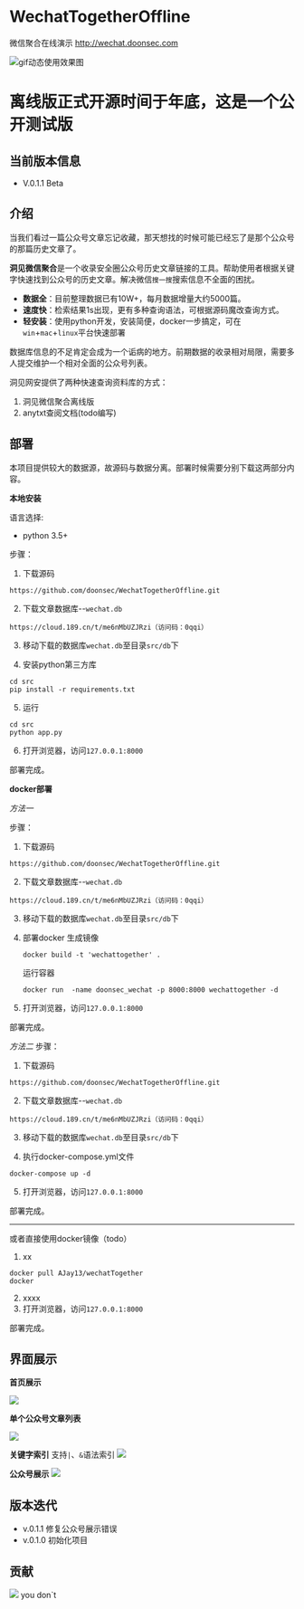# WechatTogetherOffline
微信聚合在线演示 http://wechat.doonsec.com

![gif动态使用效果图](/img/licecap.gif)


# 离线版正式开源时间于年底，这是一个公开测试版

## 当前版本信息

- V.0.1.1 Beta


## 介绍

当我们看过一篇公众号文章忘记收藏，那天想找的时候可能已经忘了是那个公众号的那篇历史文章了。

**洞见微信聚合**是一个收录安全圈公众号历史文章链接的工具。帮助使用者根据关键字快速找到公众号的历史文章。解决微信`搜一搜`搜索信息不全面的困扰。


- **数据全**：目前整理数据已有10W+，每月数据增量大约5000篇。
- **速度快**：检索结果1s出现，更有多种查询语法，可根据源码魔改查询方式。
- **轻安装**：使用python开发，安装简便，docker一步搞定，可在`win`+`mac`+`linux`平台快速部署

数据库信息的不足肯定会成为一个诟病的地方。前期数据的收录相对局限，需要多人提交维护一个相对全面的公众号列表。

洞见网安提供了两种快速查询资料库的方式：
1. 洞见微信聚合离线版
2. anytxt查阅文档(todo编写)

## 部署

本项目提供较大的数据源，故源码与数据分离。部署时候需要分别下载这两部分内容。

**本地安装**

语言选择:
 - python 3.5+

步骤：
1. 下载源码

```
https://github.com/doonsec/WechatTogetherOffline.git
```
2. 下载文章数据库--`wechat.db`

```
https://cloud.189.cn/t/me6nMbUZJRzi（访问码：0qqi）
```

3. 移动下载的数据库`wechat.db`至目录`src/db`下


4. 安装python第三方库

```
cd src
pip install -r requirements.txt
```
5. 运行

```
cd src
python app.py
```
6. 打开浏览器，访问`127.0.0.1:8000`

部署完成。

**docker部署**

*方法一*

步骤：
1. 下载源码

```
https://github.com/doonsec/WechatTogetherOffline.git
```
2. 下载文章数据库--`wechat.db`

```
https://cloud.189.cn/t/me6nMbUZJRzi（访问码：0qqi）
```

3. 移动下载的数据库`wechat.db`至目录`src/db`下

4. 部署docker
    生成镜像
    ```
    docker build -t 'wechattogether' .
    ```
    运行容器

    ```
    docker run  -name doonsec_wechat -p 8000:8000 wechattogether -d
    ```
6. 打开浏览器，访问`127.0.0.1:8000`

部署完成。

*方法二*
步骤：
1. 下载源码

```
https://github.com/doonsec/WechatTogetherOffline.git
```
2. 下载文章数据库--`wechat.db`

```
https://cloud.189.cn/t/me6nMbUZJRzi（访问码：0qqi）
```

3. 移动下载的数据库`wechat.db`至目录`src/db`下

4. 执行docker-compose.yml文件
```
docker-compose up -d
```
5. 打开浏览器，访问`127.0.0.1:8000`

部署完成。

---
或者直接使用docker镜像（todo）
1. xx
```
docker pull AJay13/wechatTogether
docker 
```
2. xxxx
3. 打开浏览器，访问`127.0.0.1:8000`

部署完成。

## 界面展示

**首页展示**

![](/img/index.jpg)

**单个公众号文章列表**

![](/img/account_article_list.jpg)

**关键字索引**
支持`|`、`&`语法索引
![](/img/search.jpg)

**公众号展示**
![](/img/account.jpg)


## 版本迭代

- v.0.1.1 修复公众号展示错误
- v.0.1.0 初始化项目

## 贡献
![](img/donate.png)
you don`t


